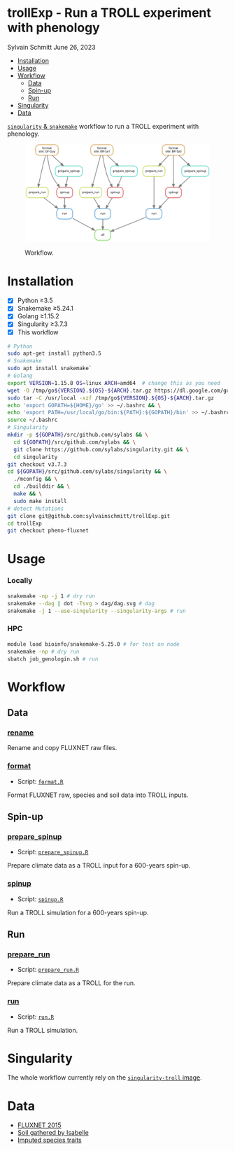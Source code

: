 # trollExp - Run a TROLL experiment with phenology

Sylvain Schmitt June 26, 2023

-   [Installation](#installation)
-   [Usage](#usage)
-   [Workflow](#workflow)
    -   [Data](#data)
    -   [Spin-up](#spin-up)
    -   [Run](#run)
-   [Singularity](#singularity)
-   [Data](#data-1)

[`singularity` & `snakemake`](https://github.com/sylvainschmitt/snakemake_singularity) 
workflow to run a TROLL experiment with phenology.

<figure>

<img src="dag/dag.svg" alt="Workflow."/>

<figcaption aria-hidden="true">

Workflow.

</figcaption>

</figure>

# Installation

-   [x] Python ≥3.5
-   [x] Snakemake ≥5.24.1
-   [x] Golang ≥1.15.2
-   [x] Singularity ≥3.7.3
-   [x] This workflow

``` bash
# Python
sudo apt-get install python3.5
# Snakemake
sudo apt install snakemake`
# Golang
export VERSION=1.15.8 OS=linux ARCH=amd64  # change this as you need
wget -O /tmp/go${VERSION}.${OS}-${ARCH}.tar.gz https://dl.google.com/go/go${VERSION}.${OS}-${ARCH}.tar.gz && \
sudo tar -C /usr/local -xzf /tmp/go${VERSION}.${OS}-${ARCH}.tar.gz
echo 'export GOPATH=${HOME}/go' >> ~/.bashrc && \
echo 'export PATH=/usr/local/go/bin:${PATH}:${GOPATH}/bin' >> ~/.bashrc && \
source ~/.bashrc
# Singularity
mkdir -p ${GOPATH}/src/github.com/sylabs && \
  cd ${GOPATH}/src/github.com/sylabs && \
  git clone https://github.com/sylabs/singularity.git && \
  cd singularity
git checkout v3.7.3
cd ${GOPATH}/src/github.com/sylabs/singularity && \
  ./mconfig && \
  cd ./builddir && \
  make && \
  sudo make install
# detect Mutations
git clone git@github.com:sylvainschmitt/trollExp.git
cd trollExp
git checkout pheno-fluxnet
```

# Usage

### Locally

``` bash
snakemake -np -j 1 # dry run
snakemake --dag | dot -Tsvg > dag/dag.svg # dag
snakemake -j 1 --use-singularity --singularity-args # run
```

### HPC

``` bash
module load bioinfo/snakemake-5.25.0 # for test on node
snakemake -np # dry run
sbatch job_genologin.sh # run
```

# Workflow

## Data

### [rename](https://github.com/sylvainschmitt/trollExp/blob/pheno-fluxnet/rules/rename.py)

Rename and copy FLUXNET raw files.

### [format](https://github.com/sylvainschmitt/trollExp/blob/pheno-fluxnet/rules/format.py)

-   Script: [`format.R`](https://github.com/sylvainschmitt/trollExp/blob/pheno-fluxnet/scripts/format.R)

Format FLUXNET raw, species and soil data into TROLL inputs.

## Spin-up

### [prepare_spinup](https://github.com/sylvainschmitt/trollExp/blob/pheno-fluxnet/rules/prepare_spinup.py)

-   Script: [`prepare_spinup.R`](https://github.com/sylvainschmitt/trollExp/blob/pheno-fluxnet/scripts/prepare_spinup.R)

Prepare climate data as a TROLL input for a 600-years spin-up.

### [spinup](https://github.com/sylvainschmitt/trollExp/blob/pheno-fluxnet/rules/spinup.py)

-   Script: [`spinup.R`](https://github.com/sylvainschmitt/trollExp/blob/pheno-fluxnet/scripts/spinup.R)

Run a TROLL simulation for a 600-years spin-up.

## Run

### [prepare_run](https://github.com/sylvainschmitt/trollExp/blob/pheno-fluxnet/rules/prepare_run.py)

-   Script: [`prepare_run.R`](https://github.com/sylvainschmitt/trollExp/blob/pheno-fluxnet/scripts/prepare_run.R)

Prepare climate data as a TROLL for the run.

### [run](https://github.com/sylvainschmitt/trollExp/blob/pheno-fluxnet/rules/run.py)

-   Script: [`run.R`](https://github.com/sylvainschmitt/trollExp/blob/pheno-fluxnet/scripts/run.R)

Run a TROLL simulation.

# Singularity

The whole workflow currently rely on the [`singularity-troll` image](https://github.com/sylvainschmitt/singularity-troll).

# Data

-   [FLUXNET 2015](https://fluxnet.org/data/fluxnet2015-dataset/)
-   [Soil gathered by Isabelle](https://main--altpages.netlify.app/pheno#soils)
-   [Imputed species traits](https://main--altpages.netlify.app/biod-imp)
